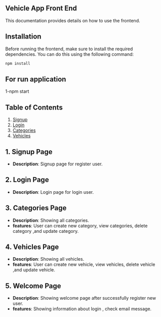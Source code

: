 ## Vehicle App Front End

This documentation provides details on how to use the frontend.

## Installation

Before running the frontend, make sure to install the required dependencies. You can do this using the following command:

```bash
npm install
```

## For run application

1-npm start

## Table of Contents

1. [Signup](#Signup-user)
2. [Login](#Login-user)
3. [Categories](#Category-apis)
4. [Vehicles](#Vehicle-apis)

## 1. Signup Page

- **Description**: Signup page for register user.

## 2. Login Page

- **Description**: Login page for login user.

## 3. Categories Page

- **Description**: Showing all categories.
- **features**: User can create new category, view categories, delete category ,and update category.

## 4. Vehicles Page

- **Description**: Showing all vehicles.
- **features**: User can create new vehicle, view vehicles, delete vehicle ,and update vehicle.

## 5. Welcome Page

- **Description**: Showing welcome page after successfully register new user.
- **features**: Showing information about login , check email message.
